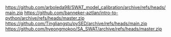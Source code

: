 https://github.com/arboleda98/SWAT_model_calibration/archive/refs/heads/main.zip
https://github.com/banneker-aztlan/intro-to-python/archive/refs/heads/master.zip
https://github.com/Tingliangstu/pySED/archive/refs/heads/main.zip
https://github.com/hyeongmokoo/SA_SWAT/archive/refs/heads/master.zip
